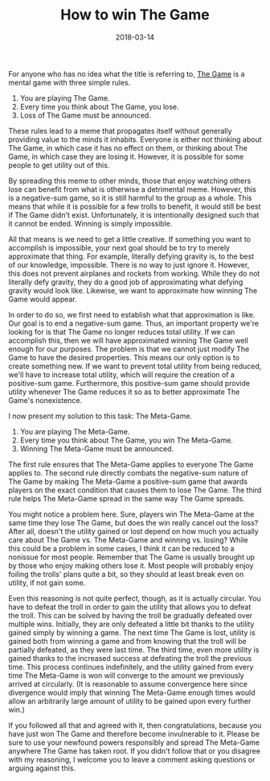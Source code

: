 ﻿---
layout: post
title: "How to win The Game"
date: 2018-03-14
---
For anyone who has no idea what the title is referring to, [The Game](https://en.wikipedia.org/wiki/The_Game_(mind_game)) is a mental game with three simple rules.

1. You are playing The Game.
2. Every time you think about The Game, you lose.
3. Loss of The Game must be announced.

These rules lead to a meme that propagates itself without generally providing value to the minds it inhabits. Everyone is either not thinking about The Game, in which case it has no effect on them, or thinking about The Game, in which case they are losing it. However, it is possible for some people to get utility out of this.

By spreading this meme to other minds, those that enjoy watching others lose can benefit from what is otherwise a detrimental meme. However, this is a negative-sum game, so it is still harmful to the group as a whole. This means that while it is possible for a few trolls to benefit, it would still be best if The Game didn't exist. Unfortunately, it is intentionally designed such that it cannot be ended. Winning is simply impossible.

<!--break-->

All that means is we need to get a little creative. If something you want to accomplish is impossible, your next goal should be to try to merely approximate that thing. For example, literally defying gravity is, to the best of our knowledge, impossible. There is no way to just ignore it. However, this does not prevent airplanes and rockets from working. While they do not literally defy gravity, they do a good job of approximating what defying gravity would look like. Likewise, we want to approximate how winning The Game would appear.

In order to do so, we first need to establish what that approximation is like. Our goal is to end a negative-sum game. Thus, an important property we're looking for is that The Game no longer reduces total utility. If we can accomplish this, then we will have approximated winning The Game well enough for our purposes. The problem is that we cannot just modify The Game to have the desired properties. This means our only option is to create something new. If we want to prevent total utility from being reduced, we'll have to increase total utility, which will require the creation of a positive-sum game. Furthermore, this positive-sum game should provide utility whenever The Game reduces it so as to better approximate The Game's nonexistence.

I now present my solution to this task: The Meta-Game.

1. You are playing The Meta-Game.
2. Every time you think about The Game, you win The Meta-Game.
3. Winning The Meta-Game must be announced.

The first rule ensures that The Meta-Game applies to everyone The Game applies to. The second rule directly combats the negative-sum nature of The Game by making The Meta-Game a positive-sum game that awards players on the exact condition that causes them to lose The Game. The third rule helps The Meta-Game spread in the same way The Game spreads.

You might notice a problem here. Sure, players win The Meta-Game at the same time they lose The Game, but does the win really cancel out the loss? After all, doesn't the utility gained or lost depend on how much you actually care about The Game vs. The Meta-Game and winning vs. losing? While this could be a problem in some cases, I think it can be reduced to a nonissue for most people. Remember that The Game is usually brought up by those who enjoy making others lose it. Most people will probably enjoy foiling the trolls' plans quite a bit, so they should at least break even on utility, if not gain some.

Even this reasoning is not quite perfect, though, as it is actually circular. You have to defeat the troll in order to gain the utility that allows you to defeat the troll. This can be solved by having the troll be gradually defeated over multiple wins. Initially, they are only defeated a little bit thanks to the utility gained simply by winning a game. The next time The Game is lost, utility is gained both from winning a game and from knowing that the troll will be partially defeated, as they were last time. The third time, even more utility is gained thanks to the increased success at defeating the troll the previous time. This process continues indefinitely, and the utility gained from every time The Meta-Game is won will converge to the amount we previously arrived at circularly. (It is reasonable to assume convergence here since divergence would imply that winning The Meta-Game enough times would allow an arbitrarily large amount of utility to be gained upon every further win.)

If you followed all that and agreed with it, then congratulations, because you have just won The Game and therefore become invulnerable to it. Please be sure to use your newfound powers responsibly and spread The Meta-Game anywhere The Game has taken root. If you didn't follow that or you disagree with my reasoning, I welcome you to leave a comment asking questions or arguing against this.
